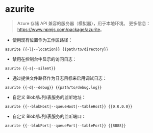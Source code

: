 # azurite

> Azure 存储 API 兼容的服务器（模拟器），用于本地环境。
> 更多信息：<https://www.npmjs.com/package/azurite>。

- 使用现有位置作为工作区路径：

`azurite {{-l|--location}} {{path/to/directory}}`

- 禁用在控制台中显示的访问日志：

`azurite {{-s|--silent}}`

- 通过提供文件路径作为日志目标来启用调试日志：

`azurite {{-d|--debug}} {{path/to/debug.log}}`

- 自定义 Blob/队列/表服务的监听地址：

`azurite {{--blobHost|--queueHost|--tableHost}} {{0.0.0.0}}`

- 自定义 Blob/队列/表服务的监听端口：

`azurite {{--blobPort|--queuePort|--tablePort}} {{8888}}`